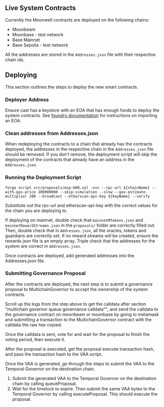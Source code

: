 ## Live System Contracts

Currently the Moonwell contracts are deployed on the following chains:

-   Moonbeam
-   Moonbase - test network
-   Base Mainnet
-   Base Sepolia - test network

All the addresses are stored in the `Addresses.json` file with their respective chain ids.

## Deploying

This section outlines the steps to deploy the new smart contracts.

### Deployer Address

Ensure cast has a keystore with an EOA that has enough funds to deploy the system contracts. See
[foundry documentation](https://book.getfoundry.sh/reference/cast/cast-wallet-import) for instructions on importing an
EOA.

### Clean addresses from Addresses.json

When redeploying the contracts to a chain that already has the contracts deployed, the addresses in the respective chain
in the `Addresses.json` file should be removed. If you don't remove, the deployment script will skip the deployment of
the contracts that already have an address in the `Addresses.json`.

### Running the Deployment Script

`forge script src/proposals/mip-b00.sol -vvv --rpc-url ${chainName} --with-gas-price 100000000 --skip-simulation --slow --gas-estimate-multiplier 200 --broadcast --etherscan-api-key ${keyName} --verify`

Substitute out the rpc-url and etherscan-api-key with the correct values for the chain you are deploying to.

If deploying on mainnet, double check that `mainnetMTokens.json` and `mainnetRewardStreams.json` in the `proposals/`
folder are correctly filled out. Then, double check that in `Addresses.json`, all the oracles, tokens and guardians are
correctly set. If no reward streams will be created, ensure the rewards json file is an empty array. Triple check that
the addresses for the system are correct in `Addresses.json`.

Once contracts are deployed, add generated addresses into the Addresses.json file.

### Submitting Governance Proposal

After the contracts are deployed, the next step is to submit a governance proposal to MultichainGovernor to accept the
ownership of the system contracts.

Scroll up the logs from the step above to get the calldata after section "multichain governor queue governance
calldata"", and send the calldata to the governance contract on moonbeam or moonbase by going to metamask and submitting
a transaction to the MultichainGovernor contract with the calldata the raw hex copied.

Once the calldata is sent, vote for and wait for the proposal to finish the voting period, then execute it.

After the proposal is executed, get the proposal execute transaction hash, and pass the transaction hash to the VAA
script.

Once the VAA is generated, go through the steps to submit the VAA to the Temporal Governor on the destination chain.

1. Submit the generated VAA to the Temporal Governor on the destination chain by calling queueProposal.
2. Wait for the timelock to expire. Then submit the same VAA bytes to the Temporal Governor by calling executeProposal.
   This should execute the proposal.
